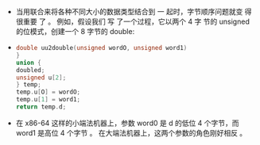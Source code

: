 - 当用联合来将各种不同大小的数据类型结合到 一 起时，字节顺序问题就变 得 很重要
  了 。
  例如，假设我们 写 了一个过程，它以两个 4 字 节的 unsigned 的位模式，创建一个 8
  字节的 double:
- ``` c
  double uu2double(unsigned wordO, unsigned word1)
  }
  union {
  doubled;
  unsigned u[2];
  } temp;
  temp.u[O] = wordO;
  temp.u[1] = word1;
  return temp.d;
  ```
- 在 x86-64 这样的小端法机器上，参数 word0 是 d 的低位 4 个字节，而 word1 是高位
  4 个字节 。 在大端法机器上，这两个参数的角色刚好相反 。